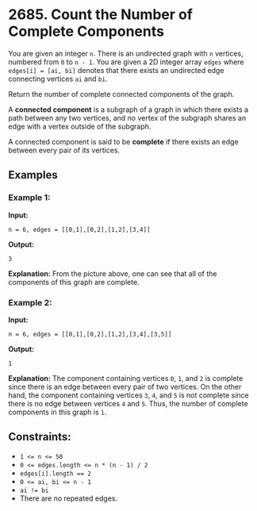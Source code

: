 # 2685. Count the Number of Complete Components

You are given an integer `n`. There is an undirected graph with `n` vertices, numbered from `0` to `n - 1`. You are given a 2D integer array `edges` where `edges[i] = [ai, bi]` denotes that there exists an undirected edge connecting vertices `ai` and `bi`.

Return the number of complete connected components of the graph.

A **connected component** is a subgraph of a graph in which there exists a path between any two vertices, and no vertex of the subgraph shares an edge with a vertex outside of the subgraph.

A connected component is said to be **complete** if there exists an edge between every pair of its vertices.

## Examples

### Example 1:

**Input:** 
```
n = 6, edges = [[0,1],[0,2],[1,2],[3,4]]
```

**Output:** 
```
3
```

**Explanation:** 
From the picture above, one can see that all of the components of this graph are complete.

### Example 2:

**Input:** 
```
n = 6, edges = [[0,1],[0,2],[1,2],[3,4],[3,5]]
```

**Output:** 
```
1
```

**Explanation:** 
The component containing vertices `0`, `1`, and `2` is complete since there is an edge between every pair of two vertices. On the other hand, the component containing vertices `3`, `4`, and `5` is not complete since there is no edge between vertices `4` and `5`. Thus, the number of complete components in this graph is `1`.

## Constraints:

- `1 <= n <= 50`
- `0 <= edges.length <= n * (n - 1) / 2`
- `edges[i].length == 2`
- `0 <= ai, bi <= n - 1`
- `ai != bi`
- There are no repeated edges.